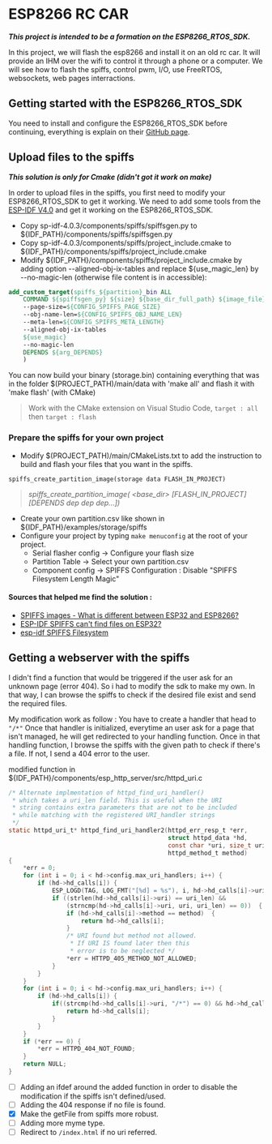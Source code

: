 # ESP8266 RC CAR

***This project is intended to be a formation on the ESP8266_RTOS_SDK.***

In this project, we will flash the esp8266 and install it on an old rc car. It will provide an IHM over the wifi to control it through a phone or a computer.
We will see how to flash the spiffs, control pwm, I/O, use FreeRTOS, websockets, web pages interractions.

## Getting started with the ESP8266_RTOS_SDK
You need to install and configure the ESP8266_RTOS_SDK before continuing, everything is explain on their [GitHub page](https://github.com/espressif/ESP8266_RTOS_SDK/).

## Upload files to the spiffs
***This solution is only for Cmake (didn't got it work on make)***

In order to upload files in the spiffs, you first need to modify your ESP8266_RTOS_SDK to get it working.
We need to add some tools from the [ESP-IDF V4.0](https://github.com/espressif/esp-idf/tree/release/v4.0) and get it working on the ESP8266_RTOS_SDK.
- Copy sp-idf-4.0.3/components/spiffs/spiffsgen.py to ${IDF_PATH}/components/spiffs/spiffsgen.py
- Copy sp-idf-4.0.3/components/spiffs/project_include.cmake to ${IDF_PATH}/components/spiffs/project_include.cmake
- Modify ${IDF_PATH}/components/spiffs/project_include.cmake by adding option --aligned-obj-ix-tables and replace ${use_magic_len} by --no-magic-len (otherwise file content is in accessible):

``` cmake
add_custom_target(spiffs_${partition}_bin ALL
    COMMAND ${spiffsgen_py} ${size} ${base_dir_full_path} ${image_file}
    --page-size=${CONFIG_SPIFFS_PAGE_SIZE}
    --obj-name-len=${CONFIG_SPIFFS_OBJ_NAME_LEN}
    --meta-len=${CONFIG_SPIFFS_META_LENGTH}
    --aligned-obj-ix-tables
    ${use_magic}
    --no-magic-len
    DEPENDS ${arg_DEPENDS}
    )
```

You can now build your binary (storage.bin) containing everything that was in the folder $(PROJECT_PATH)/main/data with 'make all' and flash it with 'make flash' (with CMake)
> Work with the CMake extension on Visual Studio Code, `target : all` then `target : flash`

### Prepare the spiffs for your own project

- Modify $(PROJECT_PATH)/main/CMakeLists.txt to add the instruction to build and flash your files that you want in the spiffs.
```
spiffs_create_partition_image(storage data FLASH_IN_PROJECT)
```
> *spiffs_create_partition_image(<partition> <base_dir> [FLASH_IN_PROJECT] [DEPENDS dep dep dep...])*

- Create your own partition.csv like shown in ${IDF_PATH}/examples/storage/spiffs
- Configure your project by typing `make menuconfig` at the root of your project.
  - Serial flasher config -> Configure your flash size
  - Partition Table -> Select your own partition.csv
  - Component config -> SPIFFS Configuration : Disable "SPIFFS Filesystem Length Magic"

#### Sources that helped me find the solution :
- [SPIFFS images - What is different between ESP32 and ESP8266?](https://www.esp32.com/viewtopic.php?t=21955)  
- [ESP-IDF SPIFFS can't find files on ESP32?](https://esp32.com/viewtopic.php?t=7413)
- [esp-idf SPIFFS Filesystem](https://docs.espressif.com/projects/esp-idf/en/latest/esp32/api-reference/storage/spiffs.html)


## Getting a webserver with the spiffs
I didn't find a function that would be triggered if the user ask for an unknown page (error 404). So i had to modify the sdk to make my own.
In that way, I can browse the spiffs to check if the desired file exist and send the required files.

My modification work as follow : 
You have to create a handler that head to `"/*"`
Once that handler is initialized, everytime an user ask for a page that isn't managed, he will get redirected to your handling function.
Once in that handling function, I browse the spiffs with the given path to check if there's a file. If not, I send a 404 error to the user.

modified function in ${IDF_PATH}/components/esp_http_server/src/httpd_uri.c

``` c
/* Alternate implmentation of httpd_find_uri_handler()
 * which takes a uri_len field. This is useful when the URI
 * string contains extra parameters that are not to be included
 * while matching with the registered URI_handler strings
 */
static httpd_uri_t* httpd_find_uri_handler2(httpd_err_resp_t *err,
                                            struct httpd_data *hd,
                                            const char *uri, size_t uri_len,
                                            httpd_method_t method)
{
    *err = 0;
    for (int i = 0; i < hd->config.max_uri_handlers; i++) {
        if (hd->hd_calls[i]) {
            ESP_LOGD(TAG, LOG_FMT("[%d] = %s"), i, hd->hd_calls[i]->uri);
            if ((strlen(hd->hd_calls[i]->uri) == uri_len) &&            // First match uri length
                (strncmp(hd->hd_calls[i]->uri, uri, uri_len) == 0))  {  // Then match uri strings
                if (hd->hd_calls[i]->method == method)  {               // Finally match methods
                    return hd->hd_calls[i];
                }
                /* URI found but method not allowed.
                 * If URI IS found later then this
                 * error is to be neglected */
                *err = HTTPD_405_METHOD_NOT_ALLOWED;
            }
        }
    }
    for (int i = 0; i < hd->config.max_uri_handlers; i++) {
        if (hd->hd_calls[i]) {
            if((strcmp(hd->hd_calls[i]->uri, "/*") == 0) && hd->hd_calls[i]->method == method){
                return hd->hd_calls[i];
            }
        }
    }
    if (*err == 0) {
        *err = HTTPD_404_NOT_FOUND;
    }
    return NULL;
}
```

- [ ] Adding an ifdef around the added function in order to disable the modification if the spiffs isn't defined/used.
- [ ] Adding the 404 response if no file is found.
- [x] Make the getFile from spiffs more robust.
- [ ] Adding more myme type.
- [ ] Redirect to `/index.html` if no uri referred.
